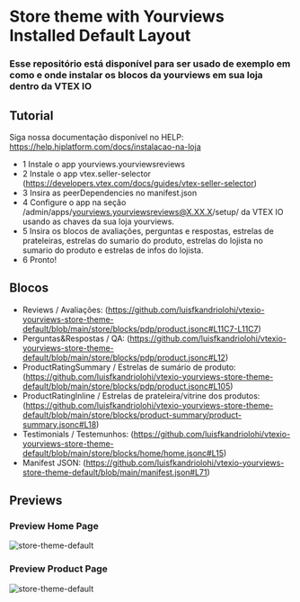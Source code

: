 # Store theme with Yourviews Installed Default Layout

### Esse repositório está disponível para ser usado de exemplo em como e onde instalar os blocos da yourviews em sua loja dentro da VTEX IO

## Tutorial
Siga nossa documentação disponível no HELP: https://help.hiplatform.com/docs/instalacao-na-loja

- 1 Instale o app yourviews.yourviewsreviews
- 2 Instale o app vtex.seller-selector (https://developers.vtex.com/docs/guides/vtex-seller-selector)
- 3 Insira as peerDependencies no manifest.json
- 4 Configure o app na seção /admin/apps/yourviews.yourviewsreviews@X.XX.X/setup/ da VTEX IO usando as chaves da sua loja yourviews.
- 5 Insira os blocos de avaliações, perguntas e respostas, estrelas de prateleiras, 
estrelas do sumario do produto, estrelas do lojista no sumario do produto e estrelas de infos do lojista.
- 6 Pronto!

## Blocos

- Reviews / Avaliações: (https://github.com/luisfkandriolohi/vtexio-yourviews-store-theme-default/blob/main/store/blocks/pdp/product.jsonc#L11C7-L11C7)
- Perguntas&Respostas / QA: (https://github.com/luisfkandriolohi/vtexio-yourviews-store-theme-default/blob/main/store/blocks/pdp/product.jsonc#L12)
- ProductRatingSummary / Estrelas de sumário de produto: (https://github.com/luisfkandriolohi/vtexio-yourviews-store-theme-default/blob/main/store/blocks/pdp/product.jsonc#L105)
- ProductRatingInline / Estrelas de prateleira/vitrine dos produtos: (https://github.com/luisfkandriolohi/vtexio-yourviews-store-theme-default/blob/main/store/blocks/product-summary/product-summary.jsonc#L18)
- Testimonials / Testemunhos: (https://github.com/luisfkandriolohi/vtexio-yourviews-store-theme-default/blob/main/store/blocks/home/home.jsonc#L15)
- Manifest JSON: (https://github.com/luisfkandriolohi/vtexio-yourviews-store-theme-default/blob/main/manifest.json#L71)

## Previews

### Preview Home Page
![store-theme-default](https://github.com/luisfkandriolohi/vtexio-yourviews-store-theme-default/assets/97966769/c7fb76ae-3fe8-427d-8ef1-02376502bd1c)

### Preview Product Page
![store-theme-default](https://github.com/luisfkandriolohi/vtexio-yourviews-store-theme-default/assets/97966769/8e15739d-5801-4996-acfb-6d3eafe1bffc)
